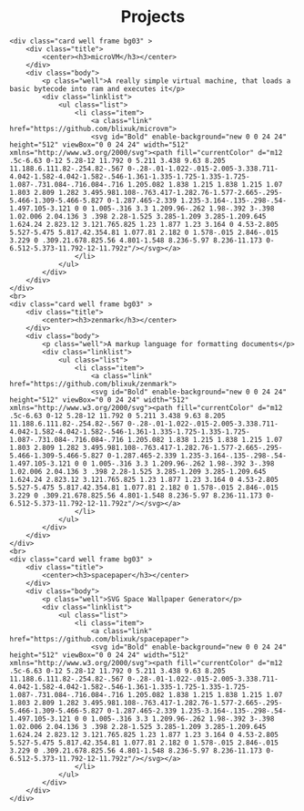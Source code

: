<div class="well frame bg01" >
	<h1><center>Projects</center></h1>

	<div class="card well frame bg03" >
		<div class="title">
			<center><h3>microVM</h3></center>
		</div>
		<div class="body">
			<p class="well">A really simple virtual machine, that loads a basic bytecode into ram and executes it</p>
			<div class="linklist">
				<ul class="list">
					<li class="item">
						<a class="link"	href="https://github.com/blixuk/microvm">
						<svg id="Bold" enable-background="new 0 0 24 24" height="512" viewBox="0 0 24 24" width="512" xmlns="http://www.w3.org/2000/svg"><path fill="currentColor" d="m12 .5c-6.63 0-12 5.28-12 11.792 0 5.211 3.438 9.63 8.205 11.188.6.111.82-.254.82-.567 0-.28-.01-1.022-.015-2.005-3.338.711-4.042-1.582-4.042-1.582-.546-1.361-1.335-1.725-1.335-1.725-1.087-.731.084-.716.084-.716 1.205.082 1.838 1.215 1.838 1.215 1.07 1.803 2.809 1.282 3.495.981.108-.763.417-1.282.76-1.577-2.665-.295-5.466-1.309-5.466-5.827 0-1.287.465-2.339 1.235-3.164-.135-.298-.54-1.497.105-3.121 0 0 1.005-.316 3.3 1.209.96-.262 1.98-.392 3-.398 1.02.006 2.04.136 3 .398 2.28-1.525 3.285-1.209 3.285-1.209.645 1.624.24 2.823.12 3.121.765.825 1.23 1.877 1.23 3.164 0 4.53-2.805 5.527-5.475 5.817.42.354.81 1.077.81 2.182 0 1.578-.015 2.846-.015 3.229 0 .309.21.678.825.56 4.801-1.548 8.236-5.97 8.236-11.173 0-6.512-5.373-11.792-12-11.792z"/></svg></a>
					</li>
				</ul>
			</div>
		</div>
	</div>
	<br>
	<div class="card well frame bg03" >
		<div class="title">
			<center><h3>zenmark</h3></center>
		</div>
		<div class="body">
			<p class="well">A markup language for formatting documents</p>
			<div class="linklist">
				<ul class="list">
					<li class="item">
						<a class="link"	href="https://github.com/blixuk/zenmark">
						<svg id="Bold" enable-background="new 0 0 24 24" height="512" viewBox="0 0 24 24" width="512" xmlns="http://www.w3.org/2000/svg"><path fill="currentColor" d="m12 .5c-6.63 0-12 5.28-12 11.792 0 5.211 3.438 9.63 8.205 11.188.6.111.82-.254.82-.567 0-.28-.01-1.022-.015-2.005-3.338.711-4.042-1.582-4.042-1.582-.546-1.361-1.335-1.725-1.335-1.725-1.087-.731.084-.716.084-.716 1.205.082 1.838 1.215 1.838 1.215 1.07 1.803 2.809 1.282 3.495.981.108-.763.417-1.282.76-1.577-2.665-.295-5.466-1.309-5.466-5.827 0-1.287.465-2.339 1.235-3.164-.135-.298-.54-1.497.105-3.121 0 0 1.005-.316 3.3 1.209.96-.262 1.98-.392 3-.398 1.02.006 2.04.136 3 .398 2.28-1.525 3.285-1.209 3.285-1.209.645 1.624.24 2.823.12 3.121.765.825 1.23 1.877 1.23 3.164 0 4.53-2.805 5.527-5.475 5.817.42.354.81 1.077.81 2.182 0 1.578-.015 2.846-.015 3.229 0 .309.21.678.825.56 4.801-1.548 8.236-5.97 8.236-11.173 0-6.512-5.373-11.792-12-11.792z"/></svg></a>
					</li>
				</ul>
			</div>
		</div>
	</div>
	<br>
	<div class="card well frame bg03" >
		<div class="title">
			<center><h3>spacepaper</h3></center>
		</div>
		<div class="body">
			<p class="well">SVG Space Wallpaper Generator</p>
			<div class="linklist">
				<ul class="list">
					<li class="item">
						<a class="link"	href="https://github.com/blixuk/spacepaper">
						<svg id="Bold" enable-background="new 0 0 24 24" height="512" viewBox="0 0 24 24" width="512" xmlns="http://www.w3.org/2000/svg"><path fill="currentColor" d="m12 .5c-6.63 0-12 5.28-12 11.792 0 5.211 3.438 9.63 8.205 11.188.6.111.82-.254.82-.567 0-.28-.01-1.022-.015-2.005-3.338.711-4.042-1.582-4.042-1.582-.546-1.361-1.335-1.725-1.335-1.725-1.087-.731.084-.716.084-.716 1.205.082 1.838 1.215 1.838 1.215 1.07 1.803 2.809 1.282 3.495.981.108-.763.417-1.282.76-1.577-2.665-.295-5.466-1.309-5.466-5.827 0-1.287.465-2.339 1.235-3.164-.135-.298-.54-1.497.105-3.121 0 0 1.005-.316 3.3 1.209.96-.262 1.98-.392 3-.398 1.02.006 2.04.136 3 .398 2.28-1.525 3.285-1.209 3.285-1.209.645 1.624.24 2.823.12 3.121.765.825 1.23 1.877 1.23 3.164 0 4.53-2.805 5.527-5.475 5.817.42.354.81 1.077.81 2.182 0 1.578-.015 2.846-.015 3.229 0 .309.21.678.825.56 4.801-1.548 8.236-5.97 8.236-11.173 0-6.512-5.373-11.792-12-11.792z"/></svg></a>
					</li>
				</ul>
			</div>
		</div>
	</div>

</div>

